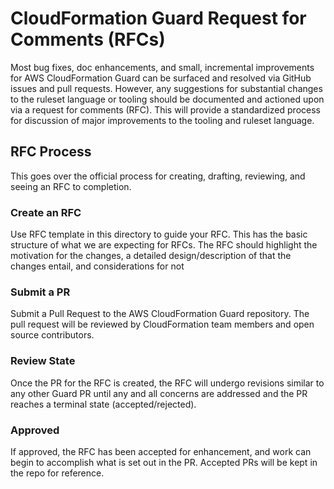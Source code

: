 # CloudFormation Guard Request for Comments (RFCs)

Most bug fixes, doc enhancements, and small, incremental improvements for AWS CloudFormation Guard can be surfaced and resolved via GitHub issues and pull requests. However, any suggestions for substantial changes to the ruleset language or tooling should be documented and actioned upon via a request for comments (RFC). This will provide a standardized process for discussion of major improvements to the tooling and ruleset language.  

## RFC Process
This goes over the official process for creating, drafting, reviewing, and seeing an RFC to completion.

### Create an RFC
Use RFC template in this directory to guide your RFC. This has the basic structure of what we are expecting for RFCs. The RFC should highlight the motivation for the changes, a detailed design/description of that the changes entail, and considerations for not 

### Submit a PR
Submit a Pull Request to the AWS CloudFormation Guard repository. The pull request will be reviewed by CloudFormation team members and open source contributors.

### Review State
Once the PR for the RFC is created, the RFC will undergo revisions similar to any other Guard PR until any and all concerns are addressed and the PR reaches a terminal state (accepted/rejected). 

### Approved
If approved, the RFC has been accepted for enhancement, and work can begin to accomplish what is set out in the PR. Accepted PRs will be kept in the repo for reference.
